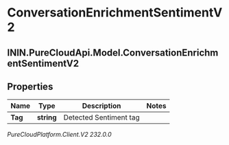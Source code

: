 # ConversationEnrichmentSentimentV2

## ININ.PureCloudApi.Model.ConversationEnrichmentSentimentV2

## Properties

|Name | Type | Description | Notes|
|------------ | ------------- | ------------- | -------------|
| **Tag** | **string** | Detected Sentiment tag | |



_PureCloudPlatform.Client.V2 232.0.0_

